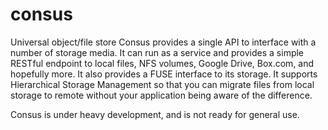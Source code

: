# consus
Universal object/file store
Consus provides a single API to interface with a number of storage media. It can run as a service and provides a simple RESTful endpoint to local files, NFS volumes, Google Drive, Box.com, and hopefully more. It also provides a FUSE interface to its storage. It supports Hierarchical Storage Management so that you can migrate files from local storage to remote without your application being aware of the difference.

Consus is under heavy development, and is not ready for general use.
